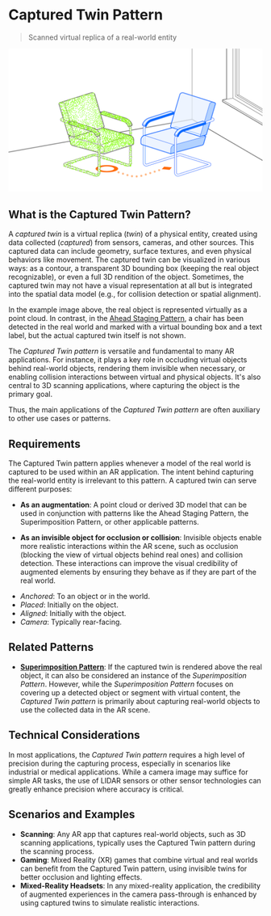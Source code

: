 # Captured Twin Pattern
> Scanned virtual replica of a real-world entity

<img src="images/CapturedTwin.png">

## What is the Captured Twin Pattern?
 
A _captured twin_ is a virtual replica (_twin_) of a physical entity, created using data collected (_captured_) from sensors, cameras, and other sources. This captured data can include geometry, surface textures, and even physical behaviors like movement. The captured twin can be visualized in various ways: as a contour, a transparent 3D bounding box (keeping the real object recognizable), or even a full 3D rendition of the object. Sometimes, the captured twin may not have a visual representation at all but is integrated into the spatial data model (e.g., for collision detection or spatial alignment).

In the example image above, the real object is represented virtually as a point cloud. In contrast, in the [Ahead Staging Pattern](ahead-staging.md), a chair has been detected in the real world and marked with a virtual bounding box and a text label, but the actual captured twin itself is not shown.

The _Captured Twin pattern_ is versatile and fundamental to many AR applications. For instance, it plays a key role in occluding virtual objects behind real-world objects, rendering them invisible when necessary, or enabling collision interactions between virtual and physical objects. It's also central to 3D scanning applications, where capturing the object is the primary goal.

Thus, the main applications of the _Captured Twin pattern_ are often auxiliary to other use cases or patterns.

## Requirements
The Captured Twin pattern applies whenever a model of the real world is captured to be used within an AR application. The intent behind capturing the real-world entity is irrelevant to this pattern. A captured twin can serve different purposes:
- **As an augmentation**: A point cloud or derived 3D model that can be used in conjunction with patterns like the Ahead Staging Pattern, the Superimposition Pattern, or other applicable patterns.
* **As an invisible object for occlusion or collision**: Invisible objects enable more realistic interactions within the AR scene, such as occlusion (blocking the view of virtual objects behind real ones) and collision detection. These interactions can improve the visual credibility of augmented elements by ensuring they behave as if they are part of the real world.

- _Anchored_: To an object or in the world.
- _Placed_: Initially on the object.
- _Aligned_: Initially with the object.
- _Camera_: Typically rear-facing.

## Related Patterns
- [**Superimposition Pattern**](superimposition.md): If the captured twin is rendered above the real object, it can also be considered an instance of the _Superimposition Pattern_. However, while the _Superimposition Pattern_ focuses on covering up a detected object or segment with virtual content, the _Captured Twin pattern_ is primarily about capturing real-world objects to use the collected data in the AR scene.

## Technical Considerations

In most applications, the _Captured Twin pattern_ requires a high level of precision during the capturing process, especially in scenarios like industrial or medical applications. While a camera image may suffice for simple AR tasks, the use of LIDAR sensors or other sensor technologies can greatly enhance precision where accuracy is critical.

## Scenarios and Examples

- **Scanning**: Any AR app that captures real-world objects, such as 3D scanning applications, typically uses the Captured Twin pattern during the scanning process.
- **Gaming**: Mixed Reality (XR) games that combine virtual and real worlds can benefit from the Captured Twin pattern, using invisible twins for better occlusion and lighting effects.
- **Mixed-Reality Headsets**: In any mixed-reality application, the credibility of augmented experiences in the camera pass-through is enhanced by using captured twins to simulate realistic interactions.


